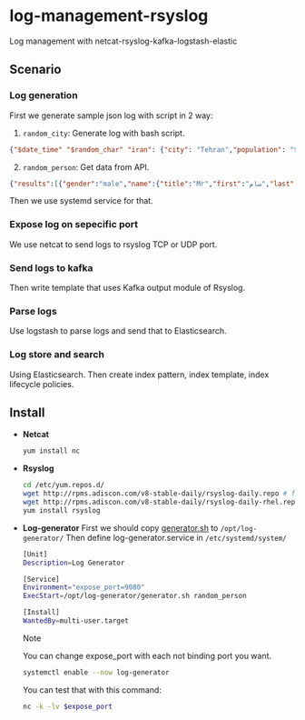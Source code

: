 # log-management-rsyslog
Log management with netcat-rsyslog-kafka-logstash-elastic

## Scenario
### Log generation
First we generate sample json log with script in 2 way:
1. `random_city`: Generate log with bash script.
  ```json
  {"$date_time" "$random_char" "iran": {"city": "Tehran","population": "$population","men": "$(($population*$percentage/100))","women": "$(($population*(100-$percentage)/100))","hOffset": "$(($population*2))","vOffset": "100","weather": "$sun"}
  ```

2. `random_person`: Get data from API.
  ```json
  {"results":[{"gender":"male","name":{"title":"Mr","first":"سام","last":"نجاتی"},"location":{"street":{"number":5093,"name":"شهید آرش مهر"},"city":"اراک","state":"سیستان و بلوچستان","country":"Iran","postcode":85524,"coordinates":{"latitude":"14.8221","longitude":"-66.8774"},"timezone":{"offset":"-5:00","description":"Eastern Time (US & Canada), Bogota, Lima"}},"email":"sm.njty@example.com","login":{"uuid":"6a38607d-4498-492f-93ca-369819d90283","username":"smallostrich271","password":"circus","salt":"prLILh0M","md5":"dfafa1f6203c7589964d8e39d1dc4beb","sha1":"21996887ab6481a45e9694e6bc9281bf93fc214f","sha256":"c26345cd8199200d0016a03de687a7428df7d6c348a0ce5ec1260b4b3b1ead8b"},"dob":{"date":"1967-09-05T20:28:25.316Z","age":56},"registered":{"date":"2013-11-30T11:00:16.765Z","age":9},"phone":"006-85015204","cell":"0902-142-6178","id":{"name":"","value":null},"picture":{"large":"https://randomuser.me/api/portraits/men/50.jpg","medium":"https://randomuser.me/api/portraits/med/men/50.jpg","thumbnail":"https://randomuser.me/api/portraits/thumb/men/50.jpg"},"nat":"IR"}],"info":{"seed":"834d64feb14ac0ec","results":1,"page":1,"version":"1.4"}}
  ```

Then we use systemd service for that.

### Expose log on sepecific port
We use netcat to send logs to rsyslog TCP or UDP port.

### Send logs to kafka
Then write template that uses Kafka output module of Rsyslog.

### Parse logs
Use logstash to parse logs and send that to Elasticsearch.

### Log store and search
Using Elasticsearch. Then create index pattern, index template, index lifecycle policies.

## Install
- **Netcat**
  ```bash
  yum install nc
  ```
  
- **Rsyslog**
  ```bash
  cd /etc/yum.repos.d/
  wget http://rpms.adiscon.com/v8-stable-daily/rsyslog-daily.repo # for CentOS 7,8,9
  wget http://rpms.adiscon.com/v8-stable-daily/rsyslog-daily-rhel.repo # for RHEL 7,8,9
  yum install rsyslog
  ```

- **Log-generator**
  First we should copy [generator.sh](./generator.sh) to `/opt/log-generator/`
  Then define log-generator.service in `/etc/systemd/system/`
  ```bash
  [Unit]
  Description=Log Generator
  
  [Service]
  Environment="expose_port=9080"
  ExecStart=/opt/log-generator/generator.sh random_person

  [Install]
  WantedBy=multi-user.target
  ```

  > [!NOTE]  
  > You can change expose_port with each not binding port you want. 
  
  ```bash
  systemctl enable --now log-generator
  ```
  You can test that with this command:
  ```bash
  nc -k -lv $expose_port
  ```
